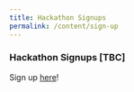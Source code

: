 ```yaml
---
title: Hackathon Signups
permalink: /content/sign-up
---
```


### **Hackathon Signups [TBC]**

Sign up [here](https://go.gov.sg/codefiesta2021)!